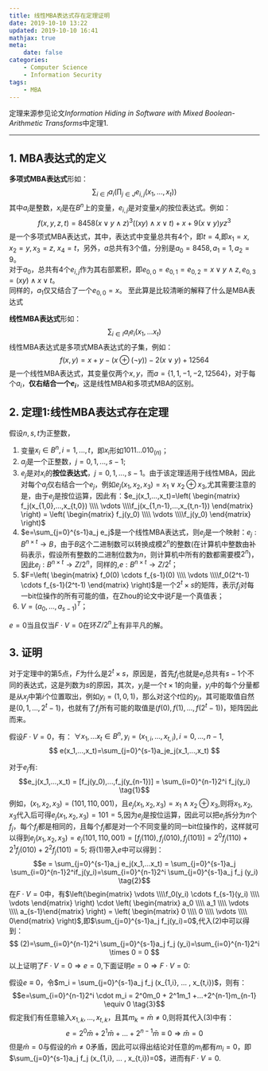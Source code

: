 ```yaml
---
title: 线性MBA表达式存在定理证明
date: 2019-10-10 13:22
updated: 2019-10-10 16:41
mathjax: true
meta:
    date: false
categories: 
    - Computer Science
    - Information Security
tags:
    - MBA
---
```


定理来源参见论文*Information Hiding in Software with Mixed Boolean-Arithmetic Transforms*中定理1.

---

<!-- more -->

## 1. MBA表达式的定义

**多项式MBA表达式**形如：
$$\sum_{i \in I} a_i (\prod_{j \in J} e_{i,j}(x_1,...,x_t))$$
其中$a_i$是整数，$x_i$是在$B^n$上的变量，$e_{i,j}$是对变量$x_i$的按位表达式。例如：
$$f(x,y,z,t)=8458(x \lor y \land z)^3((xy)\land x \lor t) + x + 9(x \lor y)yz^3$$
是一个多项式MBA表达式，其中，表达式中变量总共有4个，即$t = 4$,即$x_1 = x, x_2 = y, x_3 = z$, $x_4 = t$，另外，$a$总共有3个值，分别是$a_0=8458, a_1=1, a_2 = 9$。\
对于$a_0$，总共有4个$e_{i,j}$作为其右部累积，即$e_{0,0}=e_{0,1}=e_{0,2}=x \lor y \land z,e_{0,3}=(xy) \land x \lor t$。\
同样的，$a_1$仅又结合了一个$e_{0,0}=x$。
至此算是比较清晰的解释了什么是MBA表达式

**线性MBA表达式**形如：
$$\sum_{i \in I}a_i e_i(x_1,...x_t)$$
线性MBA表达式是多项式MBA表达式的子集，例如：
$$f(x,y)=x+y-(x \oplus (\lnot y)) - 2(x \lor y) + 12564$$
是一个线性MBA表达式，其变量仅两个$x,y$，而$a=\lbrace 1,1,-1,-2,12564 \rbrace$，对于每个$a_i$，**仅右结合一个$e_i$**，这是线性MBA和多项式MBA的区别。

## 2. 定理1:线性MBA表达式存在定理

假设$n,s,t$为正整数，
1. 变量$x_i \in B^n, i=1,...,t$，即$x_i$形如$1011...010_{(n)}$；
2. $a_j$是一个正整数，$j=0,1,...,s-1$;
3. $e_j$是对$x_i$的**按位表达式**，$j=0,1,...,s-1$。由于该定理适用于线性MBA，因此对每个$a_j$仅右结合一个$e_j$，例如$e_j(x_1,x_2,x_3)=x_1 \lor x_2 \oplus x_3$,尤其需要注意的是，由于$e_j$是按位运算，因此有：$e_j(x_1,...,x_t)=\left( \begin{matrix} f_j(x_{1,0},...,x_{t,0}) \\\\ \vdots \\\\f_j(x_{1,n-1},...,x_{t,n-1}) \end{matrix} \right) = \left( \begin{matrix} f_j(y_0) \\\\ \vdots \\\\f_j(y_0) \end{matrix} \right)$
4. $e=\sum_{j=0}^{s-1}a_j e_j$是一个线性MBA表达式，则$e_j$是一个映射：$e_j:B^{n \times t} \to B$，由于$B$这个二进制数可以转换成模$2^n$的整数(在计算机中整数由补码表示，假设所有整数的二进制位数为$n$，则计算机中所有的数都需要模$2^n$)，因此$e_j:B^{n \times t} \to Z/2^n$，同样的,$e:B^{n \times t} \to Z/2^t$；
5. $F=\left( \begin{matrix} f_0(0) \cdots f_{s-1}(0) \\\\ \vdots \\\\f_0(2^t-1) \cdots f_{s-1}(2^t-1) \end{matrix} \right)$是一个$2^t \times s$的矩阵，表示$f_j$对每一bit位操作的所有可能的值，在Zhou的论文中说$F$是一个真值表；
6. $V=(a_0,...,a_{s-1})^T$；

$e=0$当且仅当$F \cdot V = 0$在环$Z/2^n$上有非平凡的解。

## 3. 证明

对于定理中的第5点，$F$为什么是$2^t \times s$，原因是，首先$f_j$也就是$e_j$总共有$s-1$个不同的表达式，这是列数为$s$的原因，其次，$y_i$是一个$t \times 1$的向量，$y_i$中的每个分量都是从$x_j$中第$i$个位置取出，例如$y_i=(1,0,1)$，那么对这个$t$位的$y_i$，其可能取值自然是$(0,1,...,2^t-1)$，也就有了$f_j$所有可能的取值是$(f(0),f(1),...,f(2^t-1))$，矩阵因此而来。

假设$F \cdot V = 0$，有：
$\forall x_1,...x_t \in B^n, y_i = (x_{1,i},...,x_{t,i}), i=0,...,n-1$,
$$
e(x_1,...,x_t)=\sum_{j=0}^{s-1}a_je_j(x_1,...,x_t)
$$

对于$e_j$有:
$$e_j(x_1,...,x_t) = [f_j(y_0),...,f_j(y_{n-1})] = \sum_{i=0}^{n-1}2^i f_j(y_i) \tag{1}$$
例如，$(x_1,x_2,x_3) = (101,110,001)$，且$e_j(x_1,x_2,x_3)=x_1 \land x_2 \oplus x_3$,则将$x_1,x_2,x_3$代入后可得$e_j(x_1,x_2,x_3)=101=5$,因为$e_j$是按位运算，因此可以把$e_j$拆分为$n$个$f_j$，每个$f_j$都是相同的，且每个$f_j$都是对一个不同变量的同一bit位操作的，这样就可以得到$e_j(x_1,x_2,x_3) = e_j(101,110,001)=[f_j(110), f_j(010), f_j(101)]=2^0f_j(110) + 2^1f_j(010) + 2^2f_j(101) = 5$;
将$(1)$带入$e$中可以得到：
$$e = \sum_{j=0}^{s-1}a_j e_j(x_1,...x_t) = \sum_{j=0}^{s-1}a_j \sum_{i=0}^{n-1}2^if_j(y_i)=\sum_{i=0}^{n-1}2^i \sum_{j=0}^{s-1}a_j f_j (y_i) \tag{2}$$
在$F \cdot V=0$中，有$\left(\begin{matrix} \vdots \\\\f_0(y_i) \cdots f_{s-1}(y_i) \\\\ \vdots \end{matrix} \right) \cdot \left( \begin{matrix} a_0 \\\\ a_1 \\\\ \vdots \\\\ a_{s-1}\end{matrix} \right) = \left( \begin{matrix} 0 \\\\ 0 \\\\ \vdots \\\\ 0\end{matrix} \right)$,即$\sum_{j=0}^{s-1}a_j f_j(y_i)=0$,代入$(2)$中可以得到：
$$
(2)=\sum_{i=0}^{n-1}2^i \sum_{j=0}^{s-1}a_j f_j (y_i)=\sum_{i=0}^{n-1}2^i \times 0 = 0
$$
以上证明了$F \cdot V = 0 \Rightarrow e = 0$,下面证明$e=0 \Rightarrow F \cdot V = 0$:

假设$e \equiv 0$，令$m_i = \sum_{j=0}^{s-1}a_j f_j (x_{1,i}, ... , x_{t,i})$，则有：
$$e=\sum_{i=0}^{n-1}2^i \cdot m_i = 2^0m_0 + 2^1m_1 +...+2^{n-1}m_{n-1} \equiv 0 \tag{3}$$
假定我们有任意输入$x_{1,k},...,x_{t,k}$，且其$m_k = \bar{m} \not = 0$,则将其代入$(3)$中有：
$$e=2^0 \bar{m} + 2^1 \bar{m} +...+2^{n-1} \bar{m} \equiv 0 \Rightarrow \bar{m} = 0$$
但是$\bar{m}=0$与假设的$\bar{m} \not = 0$矛盾，因此可以得出结论对任意的$m_i$都有$m_i=0$，即$\sum_{j=0}^{s-1}a_j f_j (x_{1,i}, ... , x_{t,i})=0$，进而有$F \cdot V = 0$.


